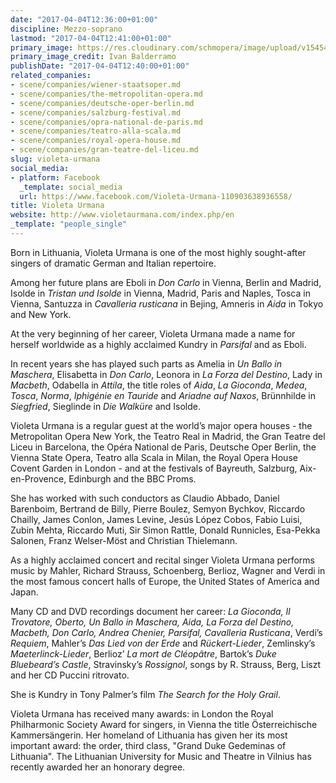 ```yaml
---
date: "2017-04-04T12:36:00+01:00"
discipline: Mezzo-soprano
lastmod: "2017-04-04T12:41:00+01:00"
primary_image: https://res.cloudinary.com/schmopera/image/upload/v1545409169/media/webhook-uploads/1491305890280/2017-04-04---Violeta-Urmana---pc---Ivan-Balderramo.jpg.jpg
primary_image_credit: Ivan Balderramo
publishDate: "2017-04-04T12:40:00+01:00"
related_companies:
- scene/companies/wiener-staatsoper.md
- scene/companies/the-metropolitan-opera.md
- scene/companies/deutsche-oper-berlin.md
- scene/companies/salzburg-festival.md
- scene/companies/opra-national-de-paris.md
- scene/companies/teatro-alla-scala.md
- scene/companies/royal-opera-house.md
- scene/companies/gran-teatre-del-liceu.md
slug: violeta-urmana
social_media:
- platform: Facebook
  _template: social_media
  url: https://www.facebook.com/Violeta-Urmana-110903638936558/
title: Violeta Urmana
website: http://www.violetaurmana.com/index.php/en
_template: "people_single"
---
```


Born in Lithuania, Violeta Urmana is one of the most highly sought-after singers of dramatic German and Italian repertoire.

Among her future plans are Eboli in *Don Carlo* in Vienna, Berlin and Madrid, Isolde in *Tristan und Isolde* in Vienna, Madrid, Paris and Naples, Tosca in Vienna, Santuzza in *Cavalleria rusticana* in Bejing, Amneris in *Aida* in Tokyo and New York.

At the very beginning of her career, Violeta Urmana made a name for herself worldwide as a highly acclaimed Kundry in *Parsifal* and as Eboli.

In recent years she has played such parts as Amelia in *Un Ballo in Maschera*, Elisabetta in *Don Carlo*, Leonora in *La Forza del Destino*, Lady in *Macbeth*, Odabella in *Attila*, the title roles of *Aida*, *La Gioconda*, *Medea*, *Tosca*, *Norma*, *Iphigénie en Tauride* and *Ariadne auf Naxos*, Brünnhilde in *Siegfried*, Sieglinde in *Die Walküre* and Isolde.

Violeta Urmana is a regular guest at the world’s major opera houses - the Metropolitan Opera New York, the Teatro Real in Madrid, the Gran Teatre del Liceu in Barcelona, the Opéra National de Paris, Deutsche Oper Berlin, the Vienna State Opera, Teatro alla Scala in Milan, the Royal Opera House Covent Garden in London - and at the festivals of Bayreuth, Salzburg, Aix-en-Provence, Edinburgh and the BBC Proms. 

She has worked with such conductors as Claudio Abbado, Daniel Barenboim, Bertrand de Billy, Pierre Boulez, Semyon Bychkov, Riccardo Chailly, James Conlon, James Levine, Jesús López Cobos, Fabio Luisi, Zubin Mehta, Riccardo Muti, Sir Simon Rattle, Donald Runnicles, Esa-Pekka Salonen, Franz Welser-Möst and Christian Thielemann.

As a highly acclaimed concert and recital singer Violeta Urmana performs music by Mahler, Richard Strauss, Schoenberg, Berlioz, Wagner and Verdi in the most famous concert halls of Europe, the United States of America and Japan.

Many CD and DVD recordings document her career: *La Gioconda, Il Trovatore, Oberto, Un Ballo in Maschera, Aida, La Forza del Destino, Macbeth, Don Carlo, Andrea Chenier, Parsifal, Cavalleria Rusticana*, Verdi’s *Requiem*, Mahler’s *Das Lied von der Erde* and *Rückert-Lieder*, Zemlinsky’s *Maeterlinck-Lieder*, Berlioz’ *La mort de Cléopâtre*, Bartok’s *Duke Bluebeard’s Castle*, Stravinsky’s *Rossignol*, songs by R. Strauss, Berg, Liszt and her CD Puccini ritrovato. 

She is Kundry in Tony Palmer’s film *The Search for the Holy Grail*.

Violeta Urmana has received many awards: in London the Royal Philharmonic Society Award for singers, in Vienna the title Österreichische Kammersängerin. Her homeland of Lithuania has given her its most important award: the order, third class, "Grand Duke Gedeminas of Lithuania". The Lithuanian University for Music and Theatre in Vilnius has recently awarded her an honorary degree.
